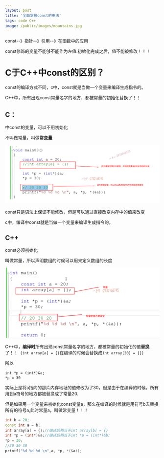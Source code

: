 ```yaml
---
layout: post
title: '全面掌握const的用法'
tags: code C++
image: /public/images/mountains.jpg
---
```


const--》指针--》引用--》在函数中的应用

const修饰的变量不能够不能作为左值.初始化完成之后，值不能被修改！！！

# C于C++中const的区别？

const的编译方式不同，c中，const就是当做一个变量来编译生成指令的。

C++中，所有出现const常量名字的地方，都被常量的初始化替换了！！

## C：
中const的变量，可以不用初始化

不叫做常量，叫做**常变量**

![image-20230816222358668](../../public/images/C++/2023-11-24_4/image-20230816222358668.png)

 const只是语法上保证不能修改，但是可以通过直接改变内存中的值来改变

c中，编译中const就是当做一个变量来编译生成指令的。

## C++

const必须初始化

叫做常量，所以声明数组的时候可以用来定义数组的长度

![image-20230816222409508](../../public/images/C++/2023-11-24_4/image-20230816222409508.png)

C++中，**编译时**所有出现const常量名字的地方，都被常量的初始化的值**替换**了！！（`int array[a] = {}`在编译的时候会替换成`int array[20] = {}`）

所以

```
int *p = (int*)&a;
*p = 30
```

实际上是将a指向的那片内存地址的值修改为了30，但是由于在编译的时候，所有用到a符号的地方都被替换成了常量20.

但是如果用一个变量来初始化const变量a，那么在编译的时候就是用符号b去替换所有的符号a,此时常量a，叫做常变量！！！

```c++
int b = 20;
const int a = b;
int array[a] = {};//编译后相当于int array[b] = {}
int *p = (int*)&a;//编译后相当于int *p = (int*)&b;
*p = 30;
//30 30 30
printf("%d %d %d \n",a, *p, *(&a));
```


